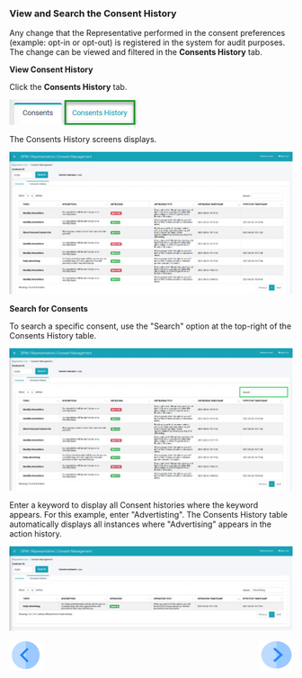 ### View and Search the Consent History

Any change that the Representative performed in the consent preferences (example: opt-in or opt-out) is registered in the system for audit purposes. The change can be viewed and filtered in the **Consents History** tab.

**View Consent History**

Click the **Consents History** tab. 

![image](../images/08_2_Consent_CustConsent_ConsentsHistoryTabCallout.jpg)                                

The Consents History screens displays.

![image](../images/08_14_Consent_RepConsent_History.jpg)

**Search for Consents**

To search a specific consent, use the "Search" option at the top-right of the Consents History table.

![image](../images/08_15_Consent_RepConsent_HistorySearch.jpg)

Enter a keyword to display all Consent histories where the keyword appears. For this example, enter "Advertisting". The Consents History table automatically displays all instances where "Advertising" appears in the action history.

![image](../images/08_16_Consent_RepConsent_HistorySearch2.jpg)



[![Previous](../images/Previous.png)]( 07_04_Representative_OptIn_or_OptOut.md)[<img align="right" width="60" height="54" src="../images/Next.png">](07_06_Representative_Logout.md)
